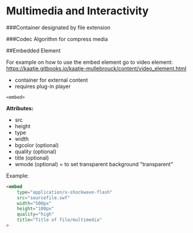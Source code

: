 # Multimedia and Interactivity

###Container
designated by file extension

###Codec
Algorithm for compress media


##Embedded Element

For example on how to use the embed element go to video element: https://kaatje.gitbooks.io/kaatje-mullebrouck/content/video_element.html


- container for external content
- requires plug-in player

`<embed>`


**Attributes:**

- src
- height
- type
- width
- bgcolor (optional)
- quality (optional)
- title (optional)
- wmode (optional) = to set transparent background "transparent"

Example: 

```html
<embed 
    type="application/x-shockwave-flash"
    src="sourcefile.swf"
    width="500px"
    height="100px"
    quality="high"
    title="Title of file/multimedia"
>
```

